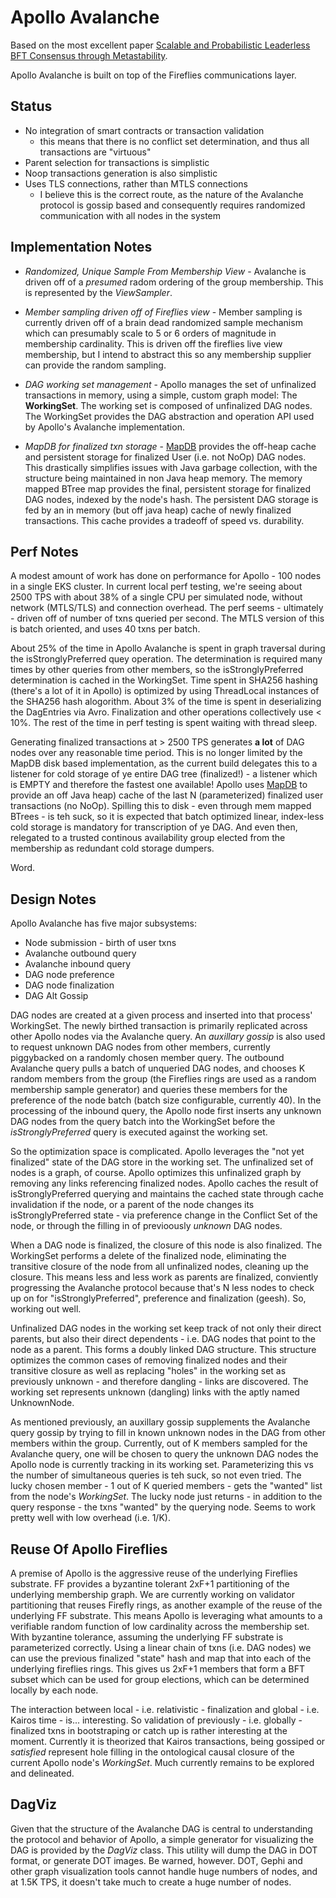 # Apollo Avalanche

Based on the most excellent paper [Scalable and Probabilistic Leaderless BFT Consensus through Metastability](https://arxiv.org/abs/1906.08936).

Apollo Avalanche is built on top of the Fireflies communications layer.

## Status

* No integration of smart contracts or transaction validation
    * this means that there is no conflict set determination, and thus all transactions are "virtuous"
* Parent selection for transactions is simplistic
* Noop transactions generation is also simplistic
* Uses TLS connections, rather than MTLS connections
    * I believe this is the correct route, as the nature of the Avalanche protocol is gossip based and consequently requires randomized communication with all nodes in the system


## Implementation Notes

* _Randomized, Unique Sample From Membership View_ - Avalanche is driven off of a _presumed_ radom ordering of the group membership.  This is represented by the _ViewSampler_.


* _Member sampling driven off of Fireflies view_ - Member sampling is currently driven off of a brain dead randomized sample mechanism which can presumably scale to 5 or 6 orders of magnitude in membership cardinality.  This is driven off the fireflies live view membership, but I intend to abstract this so any membership supplier can provide the random sampling.

* _DAG working set management_ - Apollo manages the set of unfinalized transactions in memory, using a simple, custom graph model: The **WorkingSet**.  The working set is composed of unfinalized DAG nodes.  The WorkingSet provides the DAG abstraction and operation API used by Apollo's Avalanche implementation.


* _MapDB for finalized txn storage_ - [MapDB](https://jankotek.gitbooks.io/mapdb/content/) provides the off-heap cache and persistent storage for finalized User (i.e. not NoOp) DAG nodes.  This drastically simplifies issues with Java garbage collection, with the structure being maintained in non Java heap memory.  The memory mapped BTree map provides the final, persistent storage for finalized DAG nodes, indexed by the node's hash.  The persistent DAG storage is fed by an in memory (but off java heap) cache of newly finalized transactions.  This cache provides a tradeoff of speed vs. durability.


## Perf Notes

A modest amount of work has done on performance for Apollo - 100 nodes in a single EKS cluster.  In current local perf testing, we're seeing about 2500 TPS with about 38% of a single CPU per simulated node, without network (MTLS/TLS) and connection overhead.  The perf seems - ultimately - driven off of number of txns queried per second.  The MTLS version of this is batch oriented, and uses 40 txns per batch.

About 25% of the time in Apollo Avalanche is spent in graph traversal during the isStronglyPreferred quey operation.  The determination is required many times by other queries from other members, so the isStronglyPreferred determination is cached in the WorkingSet.  Time spent in SHA256 hashing (there's a lot of it in Apollo) is optimized by using ThreadLocal instances of the SHA256 hash alogorithm.  About 3% of the time is spent in deserializing the DagEntries via Avro.  Finalization and other operations collectively use < 10%.  The rest of the time in perf testing is spent waiting with thread sleep.

Generating finalized transactions at > 2500 TPS generates **a lot** of DAG nodes over any reasonable time period.  This is no longer limited by the MapDB disk based implementation, as the current build delegates this to a listener for cold storage of ye entire DAG tree (finalized!) - a listener which is EMPTY and therefore the fastest one available!  Apollo uses [MapDB](http://www.mapdb.org/) to provide an off Java heap) cache of the last N (parameterized) finalized user transactions (no NoOp).  Spilling this to disk - even through mem mapped BTrees - is teh suck, so it is expected that batch optimized linear, index-less cold storage is mandatory for transcription of ye DAG.  And even then, relegated to a trusted continous availability group elected from the membership as redundant cold storage dumpers.

Word.

## Design Notes

Apollo Avalanche has five major subsystems:
  * Node submission - birth of user txns
  * Avalanche outbound query
  * Avalanche inbound query
  * DAG node preference
  * DAG node finalization
  * DAG Alt Gossip

DAG nodes are created at a given process and inserted into that process' WorkingSet.  The newly birthed transaction is primarily replicated across other Apollo nodes via the Avalanche query.  An _auxillary gossip_ is also used to request unknown DAG nodes from other members, currently piggybacked on a randomly chosen member query.  The outbound Avalanche query pulls a batch of unqueried DAG nodes, and chooses K random members from the group (the Fireflies rings are used as a random membership sample generator) and queries these members for the preference of the node batch (batch size configurable, currently 40).  In the processing of the inbound query, the Apollo node first inserts any unknown DAG nodes from the query batch into the WorkingSet before the _isStronglyPreferred_ query is executed against the working set.


So the optimization space is complicated.  Apollo leverages the "not yet finalized" state of the DAG store in the working set.  The unfinalized set of nodes is a graph, of course.  Apollo optimizes this unfinalized graph by removing any links referencing finalized nodes.  Apollo caches the result of isStronglyPreferred querying and maintains the cached state through cache invalidation if the node, or a parent of the node changes its isStronglyPreferred state - via preference change in the Conflict Set of the node, or through the filling in of previoously _unknown_ DAG nodes.

When a DAG node is finalized, the closure of this node is also finalized. The WorkingSet performs a delete of the finalized node, eliminating the transitive closure of the node from all unfinalized nodes, cleaning up the closure.  This means less and less work as parents are finalized, conviently progressing the Avalanche protocol because that's N less nodes to check up on for "isStronglyPreferred", preference and finalization (geesh).  So, working out well.

Unfinalized DAG nodes in the working set keep track of not only their direct parents, but also their direct dependents - i.e. DAG nodes that point to the node as a parent.  This forms a doubly linked DAG structure.  This structure optimizes the common cases of removing finalized nodes and their transitive closure as well as replacing "holes" in the working set as previously unknown - and therefore dangling - links are discovered.  The working set represents unknown (dangling) links with the aptly named UnknownNode.

As mentioned previously, an auxillary gossip supplements the Avalanche query gossip by trying to fill in known unknown nodes in the DAG from other members within the group. Currently, out of K members sampled for the Avalanche query, one will be chosen to query the unknown DAG nodes the Apollo node is currently tracking in its working set. Parameterizing this vs the number of simultaneous queries is teh suck, so not even tried.  The lucky chosen member - 1 out of K queried members - gets the "wanted" list from the node's _WorkingSet_.  The lucky node just returns - in addition to the query response - the txns "wanted" by the querying node.  Seems to work pretty well with low overhead (i.e. 1/K).

## Reuse Of Apollo Fireflies

A premise of Apollo is the aggressive reuse of the underlying Fireflies substrate.  FF provides a byzantine tolerant 2xF+1 partitioning of the underlying membership graph. We are currently working on validator partitioning that reuses Firefly rings, as another example of the reuse of the underlying FF substrate.  This means Apollo is leveraging what amounts to a verifiable random function of low cardinality across the membership set.  With byzantine tolerance, assuming the underlying FF substrate is parameterized correctly.  Using a linear chain of txns (i.e. DAG nodes) we can use the previous finalized "state" hash and map that into each of the underlying fireflies rings.  This gives us 2xF+1 members that form a BFT subset which can be used for group elections, which can be determined locally by each node.

The interaction between local - i.e. relativistic - finalization and global - i.e. Kairos time - is... interesting.  So validation of previously - i.e. globally - finalized txns in bootstraping or catch up is rather interesting at the moment.  Currently it is theorized that Kairos transactions, being gossiped or _satisfied_ represent hole filling in the ontological causal closure of the current Apollo node's _WorkingSet_.  Much currently remains to be explored and delineated.

## DagViz

Given that the structure of the Avalanche DAG is central to understanding the protocol and behavior of Apollo, a simple generator for visualizing the DAG is provided by the _DagViz_ class.  This utility will dump the DAG in DOT format, or generate DOT images.  Be warned, however.  DOT, Gephi and other graph visualization tools cannot handle huge numbers of nodes, and at 1.5K TPS, it doesn't take much to create a huge number of nodes.

